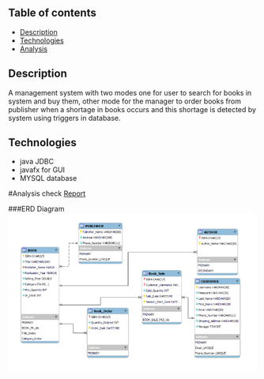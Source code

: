 ## Table of contents
* [Description](#general-info)
* [Technologies](#technologies)
* [Analysis](#analysis)

## Description
A management system with two modes one for user to search for books in system and buy them, other mode for
the manager to order books from publisher when a shortage in books occurs and this shortage is detected by system using triggers in database.

## Technologies
* java JDBC
* javafx for GUI
* MYSQL database

#Analysis
check 
<a href="https://docs.google.com/document/d/1EOEwltV-NHVO6g2dYn0r0wqH2fxYhbNm4ZLPrAyawtI/edit?usp=sharing" target="_blank">Report</a>

###ERD Diagram
![erd diagram](erd.png)

